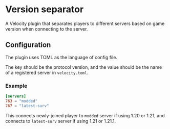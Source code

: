 # Version separator

A Velocity plugin that separates players to different servers based on game version when connecting to the server.

## Configuration

The plugin uses TOML as the language of config file.

The key should be the protocol version, and the value should be the name of a registered server in `velocity.toml`.

### Example

```toml
[servers]
763 = "modded"
767 = "latest-surv"
```

This connects newly-joined player to `modded` server if using 1.20 or 1.21,
and connects to `latest-surv` server if using 1.21 or 1.21.1.
